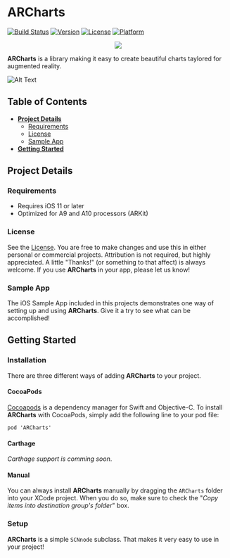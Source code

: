 # ARCharts
[![Build Status](https://travis-ci.org/Boris-Em/ARCharts.svg?branch=master)](https://travis-ci.org/Boris-Em/ARCharts)
[![Version](https://img.shields.io/cocoapods/v/ARCharts.svg?style=flat)](http://cocoadocs.org/docsets/BEMCheckBox)
[![License](https://img.shields.io/cocoapods/l/ARCharts.svg?style=flat)](http://cocoadocs.org/docsets/BEMCheckBox)
[![Platform](https://img.shields.io/cocoapods/p/ARCharts.svg?style=flat)](http://cocoadocs.org/docsets/BEMCheckBox)

<p align="center"><img src="https://image.ibb.co/mzOvZk/ARCharts_Logo.jpg"/></p>	


**ARCharts** is a library making it easy to create beautiful charts taylored for augmented reality. 

![Alt Text](https://s2.postimg.org/fnwiclpdl/giphy-downsized-large.gif)

## Table of Contents

* [**Project Details**](#project-details)  
  * [Requirements](#requirements)
  * [License](#license)
  * [Sample App](#sample-app)
* [**Getting Started**](#getting-started)

## Project Details

### Requirements
- Requires iOS 11 or later
- Optimized for A9 and A10 processors (ARKit)

### License
See the [License](https://github.com/Boris-Em/ARCharts/blob/master/LICENSE). You are free to make changes and use this in either personal or commercial projects. Attribution is not required, but highly appreciated. A little "Thanks!" (or something to that affect) is always welcome. If you use **ARCharts** in your app, please let us know!

### Sample App
The iOS Sample App included in this projects demonstrates one way of setting up and using **ARCharts**. Give it a try to see what can be accomplished! 

## Getting Started

### Installation
There are three different ways of adding **ARCharts** to your project.

#### CocoaPods
[Cocoapods](http://www.cocoapods.org) is a dependency manager for Swift and Objective-C. To install **ARCharts** with CocoaPods, simply add the following line to your pod file:
<pre><code>pod 'ARCharts'</code></pre>

#### Carthage
*Carthage support is comming soon*.

#### Manual
You can always install **ARCharts** manually by dragging the `ARCharts` folder into your XCode project. When you do so, make sure to check the "*Copy items into destination group's folder*" box.

### Setup
**ARCharts** is a simple `SCNnode` subclass. That makes it very easy to use in your project!
